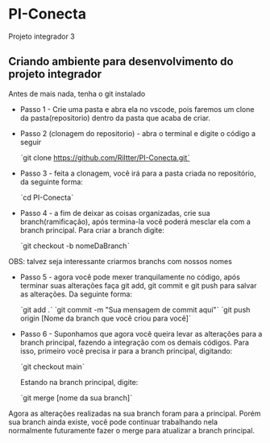 # PI-Conecta
Projeto integrador 3

## Criando ambiente para desenvolvimento do projeto integrador

Antes de mais nada, tenha o git instalado

* Passo 1 -  Crie uma pasta e abra ela no vscode, pois faremos um clone da pasta(repositorio) dentro da pasta que acaba de criar.


* Passo 2 (clonagem do repositorio) - abra o terminal e digite o código a seguir

	ˋgit clone https://github.com/Riltter/PI-Conecta.gitˋ

* Passo 3 - feita a clonagem, você irá para a pasta criada no repositório, da seguinte forma:

	ˋcd PI-Conectaˋ

* Passo 4 - a fim de deixar as coisas organizadas, crie sua branch(ramificação), após termina-la você poderá mesclar ela com a branch principal. Para criar a branch digite:

	ˋgit checkout -b nomeDaBranchˋ

OBS: talvez seja interessante criarmos branchs com nossos nomes

* Passo 5 - agora você pode mexer tranquilamente no código, após terminar suas alterações faça git add, git commit e git push para salvar as alterações. Da seguinte forma:

	ˋgit add .ˋ
	ˋgit commit -m "Sua mensagem de commit aqui"ˋ
	ˋgit push origin [Nome da branch que você criou para você]ˋ

* Passo 6 - Suponhamos que agora você queira levar as alterações para a branch principal, fazendo a integração com os demais códigos. Para isso, primeiro você precisa ir para a branch principal, digitando:

	ˋgit checkout mainˋ

	Estando na branch principal, digite:

	ˋgit merge [nome da sua branch]ˋ

Agora as alterações realizadas na sua branch foram para a principal. Porém sua branch ainda existe, você pode continuar trabalhando nela normalmente futuramente fazer o merge para atualizar a branch principal.


